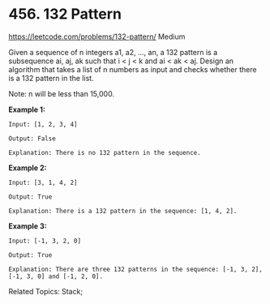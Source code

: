 # 456. 132 Pattern
<https://leetcode.com/problems/132-pattern/>
Medium

Given a sequence of n integers a1, a2, ..., an, a 132 pattern is a subsequence ai, aj, ak such that i < j < k and ai < ak < aj. Design an algorithm that takes a list of n numbers as input and checks whether there is a 132 pattern in the list.

Note: n will be less than 15,000.

**Example 1:**

    Input: [1, 2, 3, 4]

    Output: False

    Explanation: There is no 132 pattern in the sequence.

**Example 2:**

    Input: [3, 1, 4, 2]

    Output: True

    Explanation: There is a 132 pattern in the sequence: [1, 4, 2].

**Example 3:**

    Input: [-1, 3, 2, 0]

    Output: True

    Explanation: There are three 132 patterns in the sequence: [-1, 3, 2], [-1, 3, 0] and [-1, 2, 0].

Related Topics: Stack;